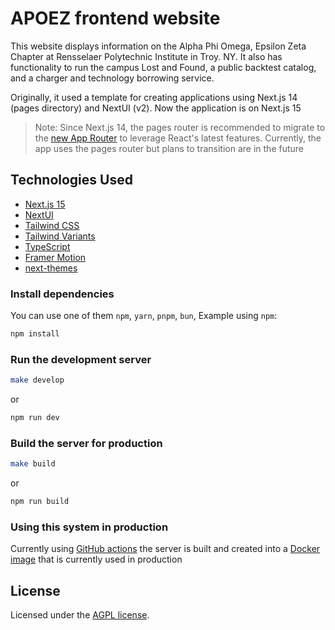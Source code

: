 # APOEZ frontend website

This website displays information on the Alpha Phi Omega, Epsilon Zeta Chapter at Rensselaer Polytechnic Institute in Troy. NY. It also has functionality to run the campus Lost and Found, a public backtest catalog, and a charger and technology borrowing service.

Originally, it used a template for creating applications using Next.js 14 (pages directory) and NextUI (v2). Now the application is on Next.js 15

>Note: Since Next.js 14, the pages router is recommended to migrate to the [new App Router](https://nextjs.org/docs/app) to leverage React's latest features. Currently, the app uses the pages router but plans to transition are in the future

## Technologies Used

- [Next.js 15](https://nextjs.org/docs/getting-started)
- [NextUI](https://nextui.org)
- [Tailwind CSS](https://tailwindcss.com)
- [Tailwind Variants](https://tailwind-variants.org)
- [TypeScript](https://www.typescriptlang.org)
- [Framer Motion](https://www.framer.com/motion)
- [next-themes](https://github.com/pacocoursey/next-themes)

### Install dependencies

You can use one of them `npm`, `yarn`, `pnpm`, `bun`, Example using `npm`:

```bash
npm install
```

### Run the development server

```bash
make develop
```

or

```bash
npm run dev
```

### Build the server for production

```bash
make build
```

or

```bash
npm run build
```

### Using this system in production

Currently using [GitHub actions](https://github.com/alpha-phi-omega-ez/frontend/blob/main/.github/workflows/docker-deploy.yml) the server is built and created into a [Docker image](https://github.com/alpha-phi-omega-ez/frontend/pkgs/container/frontend) that is currently used in production

## License

Licensed under the [AGPL license](https://github.com/alpha-phi-omega-ez/frontend/blob/main/LICENSE).
